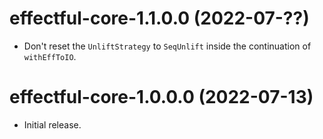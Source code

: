 # effectful-core-1.1.0.0 (2022-07-??)
* Don't reset the `UnliftStrategy` to `SeqUnlift` inside the continuation of
  `withEffToIO`.

# effectful-core-1.0.0.0 (2022-07-13)
* Initial release.
